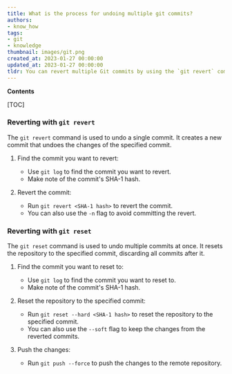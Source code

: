 ```yaml
---
title: What is the process for undoing multiple git commits?
authors:
- know_how
tags:
- git
- knowledge
thumbnail: images/git.png
created_at: 2023-01-27 00:00:00
updated_at: 2023-01-27 00:00:00
tldr: You can revert multiple Git commits by using the `git revert` command with the specific commit hashes.
---
```


**Contents**

[TOC]

### Reverting with `git revert`

The `git revert` command is used to undo a single commit. It creates a new commit that undoes the changes of the specified commit.

1. Find the commit you want to revert:
   - Use `git log` to find the commit you want to revert.
   - Make note of the commit's SHA-1 hash.

2. Revert the commit:
   - Run `git revert <SHA-1 hash>` to revert the commit.
   - You can also use the `-n` flag to avoid committing the revert.

### Reverting with `git reset`

The `git reset` command is used to undo multiple commits at once. It resets the repository to the specified commit, discarding all commits after it.

1. Find the commit you want to reset to:
   - Use `git log` to find the commit you want to reset to.
   - Make note of the commit's SHA-1 hash.

2. Reset the repository to the specified commit:
   - Run `git reset --hard <SHA-1 hash>` to reset the repository to the specified commit.
   - You can also use the `--soft` flag to keep the changes from the reverted commits.

3. Push the changes:
   - Run `git push --force` to push the changes to the remote repository.
